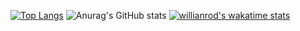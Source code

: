 [![Top Langs](https://github-readme-stats.vercel.app/api/top-langs/?username=gabrielmonzon39)](https://github.com/anuraghazra/github-readme-stats)
![Anurag's GitHub stats](https://github-readme-stats.vercel.app/api?username=gabrielmonzon39&theme=react&show_icons=true&count_private=true)
[![willianrod's wakatime stats](https://github-readme-stats.vercel.app/api/wakatime?username=gabrielmonzon39)](https://github.com/anuraghazra/github-readme-stats)

<!--

**gabrielmonzon39/gabrielmonzon39** is a ✨ _special_ ✨ repository because its `README.md` (this file) appears on your GitHub profile.

Here are some ideas to get you started:

- 🔭 I’m currently working on ...
- 🌱 I’m currently learning ...
- 👯 I’m looking to collaborate on ...
- 🤔 I’m looking for help with ...
- 💬 Ask me about ...
- 📫 How to reach me: ...
- 😄 Pronouns: ...
- ⚡ Fun fact: ...
-->
